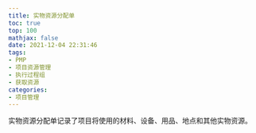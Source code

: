 ```yaml
---
title: 实物资源分配单
toc: true
top: 100
mathjax: false
date: 2021-12-04 22:31:46
tags:
- PMP
- 项目资源管理
- 执行过程组
- 获取资源
categories:
- 项目管理
---
```

实物资源分配单记录了项目将使用的材料、设备、用品、地点和其他实物资源。
